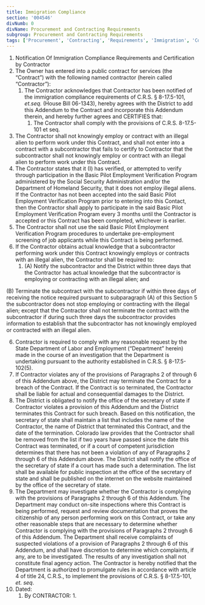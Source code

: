 ```yaml
---
title: Immigration Compliance
section: '004546'
divNumb: 0
divName: Procurement and Contracting Requirements
subgroup: Procurement and Contracting Requirements
tags: ['Procurement', 'Contracting', 'Requirements', 'Immigration', 'Compliance']
---
```


1. Notification Of Immigration Compliance Requirements and Certification by Contractor
2. The Owner has entered into a public contract for services (the “Contract”) with the following named contractor (herein called “Contractor”):
   1. The Contractor acknowledges that Contractor has been notified of the immigration compliance requirements of C.R.S. § 8-17.5-101, *et.seq.* (House Bill 06-1343), hereby agrees with the District to add this Addendum to the Contract and incorporate this Addendum therein, and hereby further agrees and CERTIFIES that:
         1. The Contractor shall comply with the provisions of C.R.S. 8-17.5-101 et seq.
 1. The Contractor shall not knowingly employ or contract with an illegal alien to perform work under this Contract, and shall not enter into a contract with a subcontractor that fails to certify to Contractor that the subcontractor shall not knowingly employ or contract with an illegal alien to perform work under this Contract.
 2. The Contractor states that it (I) has verified, or attempted to verify through participation in the Basic Pilot Employment Verification Program administered by the Social Security Administration and/or the Department of Homeland Security, that it does not employ illegal aliens. If the Contractor has not been accepted into the said Basic Pilot Employment Verification Program prior to entering into this Contact, then the Contractor shall apply to participate in the said Basic Pilot Employment Verification Program every 3 months until the Contractor is accepted or this Contract has been completed, whichever is earlier. 
 3. The Contractor shall not use the said Basic Pilot Employment Verification Program procedures to undertake pre-employment screening of job applicants while this Contract is being performed.
 4. If the Contractor obtains actual knowledge that a subcontractor performing work under this Contract knowingly employs or contracts with an illegal alien, the Contractor shall be required to:
       1. (A) Notify the subcontractor and the District within three days that the Contractor has actual knowledge that the subcontractor is employing or contracting with an illegal alien; and

(B) Terminate the subcontract with the subcontractor if within three days of receiving the notice required pursuant to subparagraph (A) of this Section 5 the subcontractor does not stop employing or contracting with the illegal alien; except that the Contractor shall not terminate the contract with the subcontractor if during such three days the subcontractor provides information to establish that the subcontractor has not knowingly employed or contracted with an illegal alien.

 6. Contractor is required to comply with any reasonable request by the State Department of Labor and Employment (“Department” herein) made in the course of an investigation that the Department is undertaking pursuant to the authority established in C.R.S. § 8-17.5-102(5).
 7. If Contractor violates any of the provisions of Paragraphs 2 of through 6 of this Addendum above, the District may terminate the Contract for a breach of the Contract. If the Contract is so terminated, the Contractor shall be liable for actual and consequential damages to the District.
 8. The District is obligated to notify the office of the secretary of state if Contractor violates a provision of this Addendum and the District terminates this Contract for such breach. Based on this notification, the secretary of state shall maintain a list that includes the name of the Contractor, the name of District that terminated this Contract, and the date of the termination. Colorado law provides that the Contractor shall be removed from the list if two years have passed since the date this Contract was terminated, or if a court of competent jurisdiction determines that there has not been a violation of any of Paragraphs 2 through 6 of this Addendum above. The District shall notify the office of the secretary of state if a court has made such a determination. The list shall be available for public inspection at the office of the secretary of state and shall be published on the internet on the website maintained by the office of the secretary of state.
 9. The Department may investigate whether the Contractor is complying with the provisions of Paragraphs 2 through 6 of this Addendum. The Department may conduct on-site inspections where this Contract is being performed, request and review documentation that proves the citizenship of any person performing work on this Contract, or take any other reasonable steps that are necessary to determine whether Contractor is complying with the provisions of Paragraphs 2 through 6 of this Addendum. The Department shall receive complaints of suspected violations of a provision of Paragraphs 2 through 6 of this Addendum, and shall have discretion to determine which complaints, if any, are to be investigated. The results of any investigation shall not constitute final agency action. The Contractor is hereby notified that the Department is authorized to promulgate rules in accordance with article 4 of title 24, C.R.S., to implement the provisions of C.R.S. § 8-17.5-101, *et. seq*.
   1. Dated:
      1. By CONTRACTOR:
            1. 